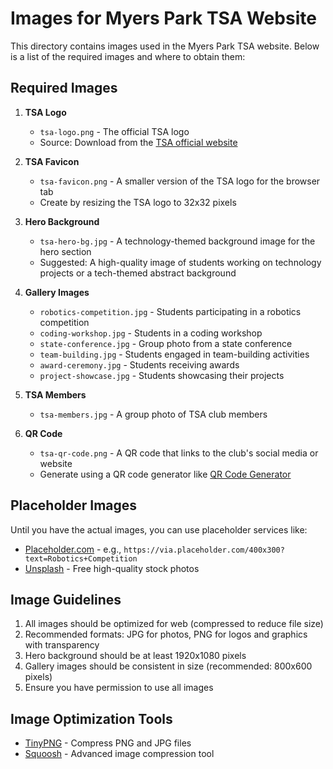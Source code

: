 # Images for Myers Park TSA Website

This directory contains images used in the Myers Park TSA website. Below is a list of the required images and where to obtain them:

## Required Images

1. **TSA Logo**
   - `tsa-logo.png` - The official TSA logo
   - Source: Download from the [TSA official website](https://tsaweb.org/resources/logos-and-graphics)

2. **TSA Favicon**
   - `tsa-favicon.png` - A smaller version of the TSA logo for the browser tab
   - Create by resizing the TSA logo to 32x32 pixels

3. **Hero Background**
   - `tsa-hero-bg.jpg` - A technology-themed background image for the hero section
   - Suggested: A high-quality image of students working on technology projects or a tech-themed abstract background

4. **Gallery Images**
   - `robotics-competition.jpg` - Students participating in a robotics competition
   - `coding-workshop.jpg` - Students in a coding workshop
   - `state-conference.jpg` - Group photo from a state conference
   - `team-building.jpg` - Students engaged in team-building activities
   - `award-ceremony.jpg` - Students receiving awards
   - `project-showcase.jpg` - Students showcasing their projects

5. **TSA Members**
   - `tsa-members.jpg` - A group photo of TSA club members

6. **QR Code**
   - `tsa-qr-code.png` - A QR code that links to the club's social media or website
   - Generate using a QR code generator like [QR Code Generator](https://www.qr-code-generator.com/)

## Placeholder Images

Until you have the actual images, you can use placeholder services like:
- [Placeholder.com](https://placeholder.com/) - e.g., `https://via.placeholder.com/400x300?text=Robotics+Competition`
- [Unsplash](https://unsplash.com/) - Free high-quality stock photos

## Image Guidelines

1. All images should be optimized for web (compressed to reduce file size)
2. Recommended formats: JPG for photos, PNG for logos and graphics with transparency
3. Hero background should be at least 1920x1080 pixels
4. Gallery images should be consistent in size (recommended: 800x600 pixels)
5. Ensure you have permission to use all images

## Image Optimization Tools

- [TinyPNG](https://tinypng.com/) - Compress PNG and JPG files
- [Squoosh](https://squoosh.app/) - Advanced image compression tool 